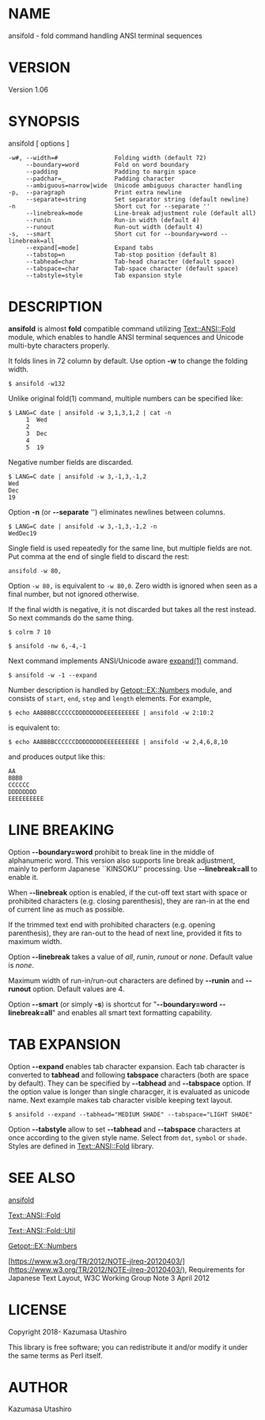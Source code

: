 # NAME

ansifold - fold command handling ANSI terminal sequences

# VERSION

Version 1.06

# SYNOPSIS

ansifold \[ options \]

    -w#, --width=#                Folding width (default 72)
         --boundary=word          Fold on word boundary
         --padding                Padding to margin space
         --padchar=_              Padding character
         --ambiguous=narrow|wide  Unicode ambiguous character handling
    -p,  --paragraph              Print extra newline
         --separate=string        Set separator string (default newline)
    -n                            Short cut for --separate ''
         --linebreak=mode         Line-break adjustment rule (default all)
         --runin                  Run-in width (default 4)
         --runout                 Run-out width (default 4)
    -s,  --smart                  Short cut for --boundary=word --linebreak=all
         --expand[=mode]          Expand tabs
         --tabstop=n              Tab-stop position (default 8)
         --tabhead=char           Tab-head character (default space)
         --tabspace=char          Tab-space character (default space)
         --tabstyle=style         Tab expansion style

# DESCRIPTION

**ansifold** is almost **fold** compatible command utilizing
[Text::ANSI::Fold](https://metacpan.org/pod/Text::ANSI::Fold) module, which enables to handle ANSI terminal
sequences and Unicode multi-byte characters properly.

It folds lines in 72 column by default.  Use option **-w** to change
the folding width.

    $ ansifold -w132

Unlike original fold(1) command, multiple numbers can be specified
like:

    $ LANG=C date | ansifold -w 3,1,3,1,2 | cat -n
         1  Wed
         2   
         3  Dec
         4   
         5  19

Negative number fields are discarded.

    $ LANG=C date | ansifold -w 3,-1,3,-1,2
    Wed
    Dec
    19

Option **-n** (or **--separate** '') eliminates newlines between
columns.

    $ LANG=C date | ansifold -w 3,-1,3,-1,2 -n
    WedDec19

Single field is used repeatedly for the same line, but multiple fields
are not.  Put comma at the end of single field to discard the rest:

    ansifold -w 80,

Option `-w 80,` is equivalent to `-w 80,0`.  Zero width is ignored
when seen as a final number, but not ignored otherwise.

If the final width is negative, it is not discarded but takes all the
rest instead.  So next commands do the same thing.

    $ colrm 7 10

    $ ansifold -nw 6,-4,-1

Next command implements ANSI/Unicode aware [expand(1)](http://man.he.net/man1/expand) command.

    $ ansifold -w -1 --expand

Number description is handled by [Getopt::EX::Numbers](https://metacpan.org/pod/Getopt::EX::Numbers) module, and
consists of `start`, `end`, `step` and `length` elements.  For
example,

    $ echo AABBBBCCCCCCDDDDDDDDEEEEEEEEEE | ansifold -w 2:10:2

is equivalent to:

    $ echo AABBBBCCCCCCDDDDDDDDEEEEEEEEEE | ansifold -w 2,4,6,8,10

and produces output like this:

    AA
    BBBB
    CCCCCC
    DDDDDDDD
    EEEEEEEEEE

# LINE BREAKING

Option **--boundary=word** prohibit to break line in the middle of
alphanumeric word.  This version also supports line break adjustment,
mainly to perform Japanese \`\`KINSOKU'' processing.  Use
**--linebreak=all** to enable it.

When **--linebreak** option is enabled, if the cut-off text start with
space or prohibited characters (e.g. closing parenthesis), they are
ran-in at the end of current line as much as possible.

If the trimmed text end with prohibited characters (e.g. opening
parenthesis), they are ran-out to the head of next line, provided it
fits to maximum width.

Option **--linebreak** takes a value of _all_, _runin_, _runout_ or
_none_.  Default value is _none_.

Maximum width of run-in/run-out characters are defined by **--runin**
and **--runout** option.  Default values are 4.

Option **--smart** (or simply **-s**) is shortcut for
"**--boundary=word** **--linebreak=all**" and enables all smart text
formatting capability.

# TAB EXPANSION

Option **--expand** enables tab character expansion.  Each tab
character is converted to **tabhead** and following **tabspace**
characters (both are space by default).  They can be specified by
**--tabhead** and **--tabspace** option.  If the option value is longer
than single characger, it is evaluated as unicode name.  Next example
makes tab character visible keeping text layout.

    $ ansifold --expand --tabhead="MEDIUM SHADE" --tabspace="LIGHT SHADE"

Option **--tabstyle** allow to set **--tabhead** and **--tabspace**
characters at once according to the given style name.  Select from
`dot`, `symbol` or `shade`.  Styles are defined in
[Text::ANSI::Fold](https://metacpan.org/pod/Text::ANSI::Fold) library.

# SEE ALSO

[ansifold](https://github.com/kaz-utashiro/ansifold)

[Text::ANSI::Fold](https://github.com/kaz-utashiro/Text-ANSI-Fold)

[Text::ANSI::Fold::Util](https://github.com/kaz-utashiro/Text-ANSI-Fold-Util)

[Getopt::EX::Numbers](https://metacpan.org/pod/Getopt::EX::Numbers)

[https://www.w3.org/TR/2012/NOTE-jlreq-20120403/](https://www.w3.org/TR/2012/NOTE-jlreq-20120403/),
Requirements for Japanese Text Layout,
W3C Working Group Note 3 April 2012

# LICENSE

Copyright 2018- Kazumasa Utashiro

This library is free software; you can redistribute it and/or modify
it under the same terms as Perl itself.

# AUTHOR

Kazumasa Utashiro
